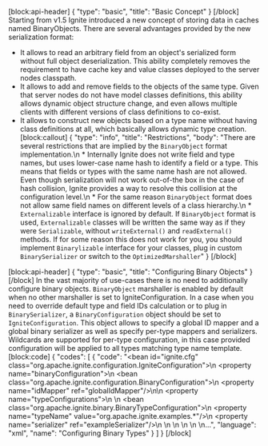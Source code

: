 [block:api-header]
{
  "type": "basic",
  "title": "Basic Concept"
}
[/block]
Starting from v1.5 Ignite introduced a new concept of storing data in caches named BinaryObjects. There are several advantages provided by the new serialization format:
 * It allows to read an arbitrary field from an object's serialized form without full object deserialization. This ability completely removes the requirement to have cache key and value classes deployed to the server nodes classpath. 
 * It allows to add and remove fields to the objects of the same type. Given that server nodes do not have model classes definitions, this ability allows dynamic object structure change, and even allows multiple clients with different versions of class definitions to co-exist.
 * It allows to construct new objects based on a type name without having class definitions at all, which basically allows dynamic type creation.
[block:callout]
{
  "type": "info",
  "title": "Restrictions",
  "body": "There are several restrictions that are implied by the `BinaryObject` format implementation.\n * Internally Ignite does not write field and type names, but uses lower-case name hash to identify a field or a type. This means that fields or types with the same name hash are not allowed. Even though serialization will not work out-of-the box in the case of hash collision, Ignite provides a way to resolve this collision at the configuration level.\n * For the same reason `BinaryObject` format does not allow same field names on different levels of a class hierarchy.\n * `Externalizable` interface is ignored by default. If `BinaryObject` format is used, `Externalizable` classes will be written the same way as if they were `Serializable`, without `writeExternal()` and `readExternal()` methods. If for some reason this does not work for you, you should implement `Binarylizable` interface for your classes, plug in custom `BinarySerializer` or switch to the `OptimizedMarshaller`"
}
[/block]

[block:api-header]
{
  "type": "basic",
  "title": "Configuring Binary Objects"
}
[/block]
In the vast majority of use-cases there is no need to additionally configure binary objects. `BinaryObject` marshaller is enabled by default when no other marshaller is set to IgniteConfiguration.
In a case when you need to override default type and field IDs calculation or to plug in `BinarySerializer`, a `BinaryConfiguration` object should be set to `IgniteConfiguration`. This object allows to specify a global ID mapper and a global binary serializer as well as specify per-type mappers and serializers. Wildcards are supported for per-type configuration, in this case provided configuration will be applied to all types matching type name template.
[block:code]
{
  "codes": [
    {
      "code": "<bean id=\"ignite.cfg\" class=\"org.apache.ignite.configuration.IgniteConfiguration\">\n    <property name=\"binaryConfiguration\">\n        <bean class=\"org.apache.ignite.configuration.BinaryConfiguration\">\n            <property name=\"idMapper\" ref=\"globalIdMapper\"/>\n\n            <property name=\"typeConfigurations\">\n                <list>\n                    <bean class=\"org.apache.ignite.binary.BinaryTypeConfiguration\">\n                        <property name=\"typeName\" value=\"org.apache.ignite.examples.*\"/>\n                        <property name=\"serializer\" ref=\"exampleSerializer\"/>\n                    </bean>\n                </list>\n            </property>\n        </bean>\n    </property>\n...",
      "language": "xml",
      "name": "Configuring Binary Types"
    }
  ]
}
[/block]